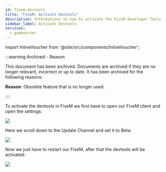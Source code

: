 ```yaml
---
id: fivem-devtools
title: "FiveM: Activate Devtools"
description: Informations on how to activate the FiveM Developer Tools - ZAP-Hosting.com documentation
sidebar_label: Activate Devtools
services:
  - gameserver
---
```


import InlineVoucher from '@site/src/components/InlineVoucher';



:::warning Archived - Reason

This document has been archived. Documents are archived if they are no longer relevant, incorrect or up to date. It has been archived for the following reasons:

**Reason**: Obsolete feature that is no longer used.

::::



<InlineVoucher />

To activate the devtools in FiveM we first have to open our FiveM client and open the settings:

![](https://screensaver01.zap-hosting.com/index.php/s/kPWJtkQPxND8KNB/preview)

Here we scroll down to the Update Channel and set it to Beta:

![](https://screensaver01.zap-hosting.com/index.php/s/wSmQYfEppMCQNZT/preview)

Now we just have to restart our FiveM, after that the devtools will be activated:

![](https://screensaver01.zap-hosting.com/index.php/s/BpNpA6TcMjcDGBR/preview)
